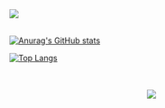 <img src="https://capsule-render.vercel.app/api?type=slice&color=auto&height=150&section=header&text=Welcom To Neverland&fontSize=70" />
<br>
<br>

[![Anurag's GitHub stats](https://github-readme-stats.vercel.app/api?username=jongwon-hyun&show_icons=true&theme=dracula&hide=issues)](https://github.com/jongwon-hyun) 
<br>

[![Top Langs](https://github-readme-stats.vercel.app/api/top-langs/?username=jongwon-hyun&layout=compact&langs_count=8&theme=dracula)](https://github.com/jongwon-hyun)  

<br>
<br>
<div align="center">
<a href="https://github.com/jongwon-hyun"><img src="https://hits.seeyoufarm.com/api/count/incr/badge.svg?url=https://github.com/jongwon-hyun"/></a>         
</div>
